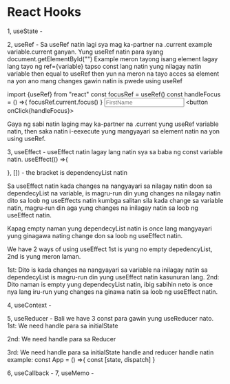 # React Hooks

1, useState - 


2, useRef - Sa useRef natin lagi sya mag ka-partner na .current example variable.current ganyan. Yung useRef natin para syang document.getElementById("") Example meron tayong isang element lagay lang tayo ng ref={variable} tapso const lang natin yung nilagay natin variable then equal to useRef then yun na meron na tayo acces sa element na yon ano mang changes gawin natin is pwede using useRef

import {useRef} from "react"
const focusRef = useRef()
const handleFocus = () =>{
    focusRef.current.focus()
}
<input ref={focusRef} placeholder="FirstName">
<button onClick{handleFocus}></button>

Gaya ng sabi natin laging may ka-partner na .current yung useRef variable natin, then saka natin i-eexecute yung mangyayari sa element natin na yon using useRef.

3, useEffect - useEffect natin lagay lang natin sya sa baba ng const variable natin.
useEffect(() =>{

}, []) - the bracket is dependencyList natin

Sa useEffect natin kada changes na nangyayari sa nilagay natin doon sa dependecyList na variable, is magru-run din yung changes na nilagay natin dito sa loob ng useEffects natin kumbga salitan sila kada change sa variable natin, magru-run din aga yung changes na inilagay natin sa loob ng useEffect natin.

Kapag empty naman yung dependecyList natin is once lang mangyayari yung ginagawa nating change don sa loob ng useEffect natin.

We have 2 ways of using useEffect 1st is yung no empty depedencyList, 2nd is yung meron laman.

1st: Dito is kada changes na nangyayari sa variable na inilagay natin sa dependecyList is magru-run din yung useEffect natin kasunuran lang.
2nd: Dito naman is empty yung dependecyList natin, ibig sabihin neto is once nya lang iru-run yung changes na ginawa natin sa loob ng useEffect natin.


4, useContext -


5, useReducer - Bali we have 3 const para gawin yung useReducer nato.
1st: We need handle para sa initialState


2nd: We need handle para sa Reducer


3rd: We need handle para sa initialState handle and reducer handle natin
example: 
const App = () =>{
     const [state, dispatch] 
}




6, useCallback - 
7, useMemo -